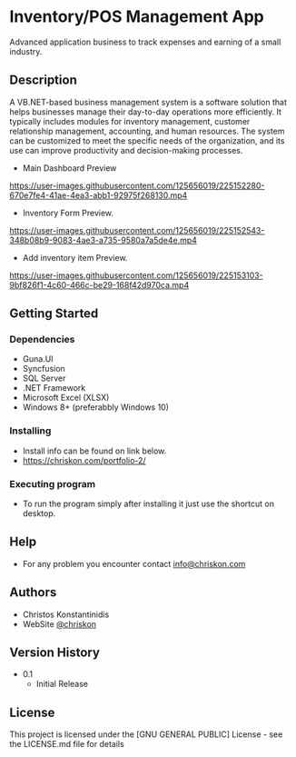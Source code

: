 # Inventory/POS Management App

Advanced application business to track expenses and earning of a small industry.

## Description

A VB.NET-based business management system is a software solution that helps businesses manage their day-to-day operations more efficiently. It typically includes modules for inventory management, customer relationship management, accounting, and human resources. The system can be customized to meet the specific needs of the organization, and its use can improve productivity and decision-making processes.


* Main Dashboard Preview

https://user-images.githubusercontent.com/125656019/225152280-670e7fe4-41ae-4ea3-abb1-92975f268130.mp4



* Inventory Form Preview.


https://user-images.githubusercontent.com/125656019/225152543-348b08b9-9083-4ae3-a735-9580a7a5de4e.mp4

* Add inventory item Preview.



https://user-images.githubusercontent.com/125656019/225153103-9bf826f1-4c60-466c-be29-168f42d970ca.mp4




## Getting Started

### Dependencies
* Guna.UI
* Syncfusion
* SQL Server
* .NET Framework
* Microsoft Excel (XLSX)
* Windows 8+ (preferabbly Windows 10)

### Installing

* Install info can be found on link below.
* https://chriskon.com/portfolio-2/

### Executing program

* To run the program simply after installing it just use the shortcut on desktop.


## Help

* For any problem you encounter contact  info@chriskon.com

## Authors


* Christos Konstantinidis
* WebSite  [@chriskon](https://chriskon.com/)

## Version History


* 0.1
    * Initial Release

## License

This project is licensed under the [GNU GENERAL PUBLIC] License - see the LICENSE.md file for details

